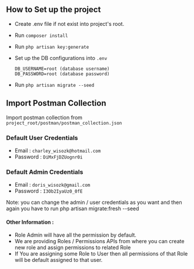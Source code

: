 ## How to Set up the project

- Create .env file if not exist into project's root.
- Run `composer install`
- Run `php artisan key:generate`
- Set up the DB configurations into `.env`

      DB_USERNAME=root (database username)
      DB_PASSWORD=root (database password)


- Run `php artisan migrate --seed`

## Import Postman Collection

Import postman collection from `project_root/postman/postman_collection.json`

### Default User Credentials

- Email : `charley_wisozk@hotmail.com`
- Password : `DiMxFjDZUognr0i`

### Default Admin Credentials

- Email : `doris_wisozk@gmail.com`
- Password : `I3Ob2IyaUz0_0fE`

Note: you can change the admin / user credentials as you want and then again you have to run php artisan migrate:fresh --seed


#### Other Information :

- Role Admin will have all the permission by default.
- We are providing Roles / Permissions APIs from where you can create new role and assign permissions to related Role
- If You are assigning some Role to User then all permissions of that Role will be default assigned to that user.
